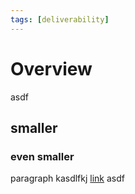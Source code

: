 ```yaml
---
tags: [deliverability]
---
```


# Overview

asdf



## smaller

### even smaller

paragraph kasdlfkj [link](http://google.com) asdf